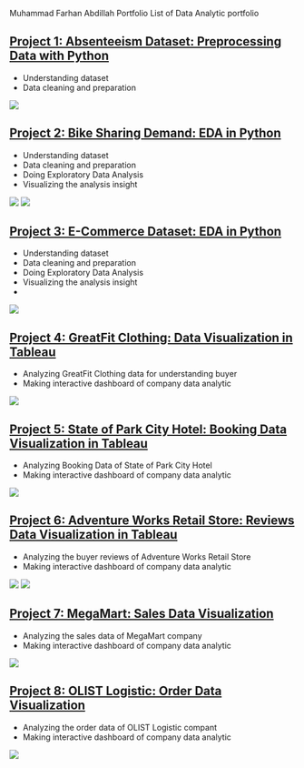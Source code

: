 Muhammad Farhan Abdillah Portfolio
List of Data Analytic portfolio 

## [Project 1: Absenteeism Dataset: Preprocessing Data with Python](https://github.com/farhanphame/Absenteeism_Dataset)
- Understanding dataset
- Data cleaning and preparation

![](https://github.com/farhanphame/Farhan_Portfolio/blob/main/Images/Absenteeism.JPG)

## [Project 2: Bike Sharing Demand: EDA in Python](https://github.com/farhanphame/Bike_Sharing_Demand)
- Understanding dataset
- Data cleaning and preparation
- Doing Exploratory Data Analysis
- Visualizing the analysis insight

![](https://github.com/farhanphame/Farhan_Portfolio/blob/main/Images/Bike%20Sharing.JPG)
![](https://github.com/farhanphame/Farhan_Portfolio/blob/main/Images/Bike%20Sharing%202.JPG)

## [Project 3: E-Commerce Dataset: EDA in Python](https://github.com/farhanphame/E-Commerce_Dataset)
- Understanding dataset
- Data cleaning and preparation
- Doing Exploratory Data Analysis
- Visualizing the analysis insight
- 
![](https://github.com/farhanphame/Farhan_Portfolio/blob/main/Images/Online%20Retail.JPG)

## [Project 4: GreatFit Clothing: Data Visualization in Tableau](https://public.tableau.com/app/profile/muhammad.farhan.abdillah/viz/GreatFitClothing-DataVisualizationProject/DashboardofGreeatFitClothing)
- Analyzing GreatFit Clothing data for understanding buyer
- Making interactive dashboard of company data analytic

![](https://github.com/farhanphame/Farhan_Portfolio/blob/main/Images/GreatFit%20Clothing%20Dashboard.JPG)

## [Project 5: State of Park City Hotel: Booking Data Visualization in Tableau](https://public.tableau.com/app/profile/muhammad.farhan.abdillah/viz/HotelDataVisualizationProject/HotelBookingDashboard)
- Analyzing Booking Data of State of Park City Hotel
- Making interactive dashboard of company data analytic

![](https://github.com/farhanphame/Farhan_Portfolio/blob/main/Images/Dashboard%20of%20States%20Park%20City%20Peaks%20Hotel.JPG)

## [Project 6: Adventure Works Retail Store: Reviews Data Visualization in Tableau](https://public.tableau.com/app/profile/muhammad.farhan.abdillah/viz/AdventureWorksRetailStore-DataVisualizationProject/SalesbyCityandSalesStats)
- Analyzing the buyer reviews of Adventure Works Retail Store
- Making interactive dashboard of company data analytic

![](https://github.com/farhanphame/Farhan_Portfolio/blob/main/Images/Adventure%20Works%20Dashboard.JPG)
![](https://github.com/farhanphame/Farhan_Portfolio/blob/main/Images/Adventure%20Works%20Dashboard%202.JPG)

## [Project 7: MegaMart: Sales Data Visualization](https://public.tableau.com/app/profile/muhammad.farhan.abdillah/viz/MegaMart-VisualizationProject/MegamartSalesDashboard)
- Analyzing the sales data of MegaMart company
- Making interactive dashboard of company data analytic

![](https://github.com/farhanphame/Farhan_Portfolio/blob/main/Images/MegaMart%20Sales%20Dashboard.JPG)

## [Project 8: OLIST Logistic: Order Data Visualization](https://public.tableau.com/app/profile/muhammad.farhan.abdillah/viz/OLISTLogisticProject-DataVisualization/OLISTLogisticDashboard)
- Analyzing the order data of OLIST Logistic compant
- Making interactive dashboard of company data analytic

![](https://github.com/farhanphame/Farhan_Portfolio/blob/main/Images/OLISH%20Logistic%20Dashboard.JPG)
